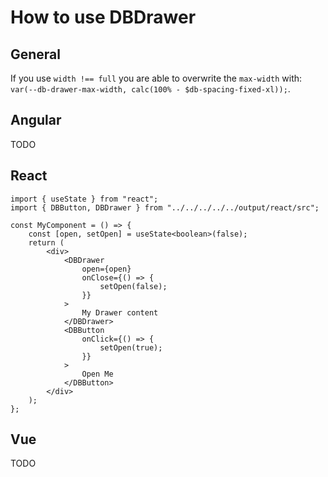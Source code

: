 # How to use DBDrawer

## General

If you use `width !== full` you are able to overwrite the `max-width` with: `var(--db-drawer-max-width, calc(100% - $db-spacing-fixed-xl));`.

## Angular

TODO

## React

```tsx
import { useState } from "react";
import { DBButton, DBDrawer } from "../../../../../output/react/src";

const MyComponent = () => {
	const [open, setOpen] = useState<boolean>(false);
	return (
		<div>
			<DBDrawer
				open={open}
				onClose={() => {
					setOpen(false);
				}}
			>
				My Drawer content
			</DBDrawer>
			<DBButton
				onClick={() => {
					setOpen(true);
				}}
			>
				Open Me
			</DBButton>
		</div>
	);
};
```

## Vue

TODO
